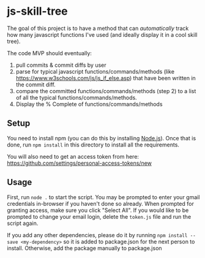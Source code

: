 # js-skill-tree

The goal of this project is to have a method that can *automatically* track how many javascript functions I've used (and ideally display it in a cool skill tree).

The code MVP should eventually:
1) pull commits & commit diffs by user
2) parse for typical javascript functions/commands/methods (like https://www.w3schools.com/js/js_if_else.asp) that have been written in the commit diff.
3) compare the committed functions/commands/methods (step 2) to a list of all the typical functions/commands/methods.
4) Display the % Complete of functions/commands/methods 

## Setup
You need to install npm (you can do this by installing [Node.js](https://nodejs.org/en/download)). Once that is done, run `npm install` in this directory to install all the requirements.

You will also need to get an access token from here: https://github.com/settings/personal-access-tokens/new

## Usage
First, run `node .` to start the script. You may be prompted to enter your gmail credentials in-browser if you haven't done so already. When prompted for granting access, make sure you click "Select All".  If you would like to be prompted to change your email login, delete the `token.js` file and run the script again.

If you add any other dependencies, please do it by running `npm install --save <my-dependency>` so it is added to package.json for the next person to install. Otherwise, add the package manually to package.json